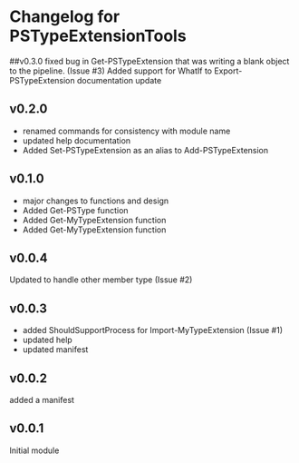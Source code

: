 # Changelog for PSTypeExtensionTools

##v0.3.0
fixed bug in Get-PSTypeExtension that was writing a blank object to the pipeline. (Issue #3)
Added support for WhatIf to Export-PSTypeExtension
documentation update
## v0.2.0
- renamed commands for consistency with module name
- updated help documentation
- Added Set-PSTypeExtension as an alias to Add-PSTypeExtension

## v0.1.0
- major changes to functions and design
- Added Get-PSType function
- Added Get-MyTypeExtension function
- Added Get-MyTypeExtension function

## v0.0.4
Updated to handle other member type (Issue #2)

## v0.0.3
- added ShouldSupportProcess for Import-MyTypeExtension (Issue #1)
- updated help
- updated manifest

## v0.0.2
added a manifest

## v0.0.1
Initial module


